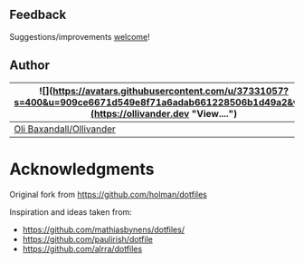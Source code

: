 ## Feedback

Suggestions/improvements
[welcome](https://github.com/Ollivanders/dotfiles/issues)!

## Author

| ![](https://avatars.githubusercontent.com/u/37331057?s=400&u=909ce6671d549e8f71a6adab661228506b1d49a2&v=4](https://ollivander.dev "View....") |
| --------------------------------------------------------------------------------------------------------------------------------------------- |
| [Oli Baxandall/Ollivander](https://ollivander.dev)                                                                                            |

# Acknowledgments

Original fork from https://github.com/holman/dotfiles

Inspiration and ideas taken from:

- https://github.com/mathiasbynens/dotfiles/
- https://github.com/paulirish/dotfile
- https://github.com/alrra/dotfiles
